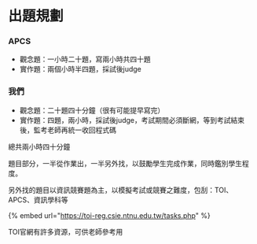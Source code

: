 # 出題規劃

### APCS

* 觀念題：一小時二十題，寫兩小時共四十題
* 實作題：兩個小時半四題，採試後judge

### 我們

* 觀念題：二十題四十分鐘（很有可能提早寫完）
* 實作題：四題，兩小時，採試後judge，考試期間必須斷網，等到考試結束後，監考老師再統一收回程式碼

總共兩小時四十分鐘

題目部分，一半從作業出，一半另外找，以鼓勵學生完成作業，同時鑑別學生程度。

另外找的題目以資訊競賽題為主，以模擬考試或競賽之難度，包刮：TOI、APCS、資訊學科等

{% embed url="https://toi-reg.csie.ntnu.edu.tw/tasks.php" %}

TOI官網有許多資源，可供老師參考用

